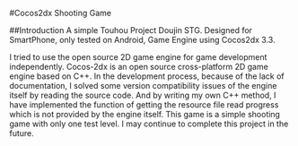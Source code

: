 #Cocos2dx Shooting Game 

##Introduction
A simple Touhou Project Doujin STG.
Designed for SmartPhone, only tested on Android, Game Engine using Cocos2dx 3.3.

I tried to use the open source 2D game engine for game development independently.
Cocos-2dx is an open source cross-platform 2D game engine based on C++. In the development process, because of the lack of documentation, I solved some version compatibility issues of the engine itself by reading the source code. And by writing my own C++ method, I have implemented the function of getting the resource file read progress which is not provided by the engine itself.
This game is a simple shooting game with only one test level. I may continue to complete this project in the future.
